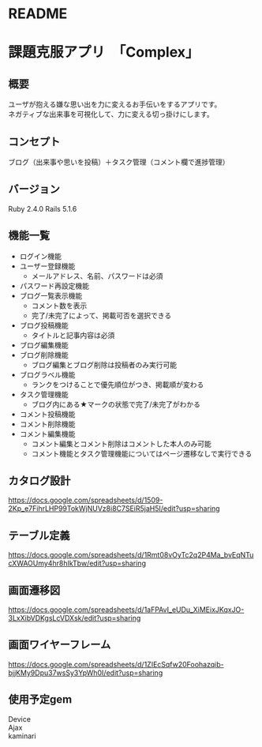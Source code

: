 # README

# 課題克服アプリ　「Complex」

## 概要

ユーザが抱える嫌な思い出を力に変えるお手伝いをするアプリです。  
ネガティブな出来事を可視化して、力に変える切っ掛けにします。

## コンセプト

ブログ（出来事や思いを投稿）＋タスク管理（コメント欄で進捗管理）

## バージョン

Ruby 2.4.0 Rails 5.1.6

## 機能一覧

- ログイン機能
- ユーザー登録機能
    - メールアドレス、名前、パスワードは必須
- パスワード再設定機能
- ブログ一覧表示機能
    - コメント数を表示
    - 完了/未完了によって、掲載可否を選択できる
- ブログ投稿機能
    - タイトルと記事内容は必須
- ブログ編集機能
- ブログ削除機能
    - ブログ編集とブログ削除は投稿者のみ実行可能
- ブログラベル機能
    - ランクをつけることで優先順位がつき、掲載順が変わる
- タスク管理機能
    - ブログ内にある★マークの状態で完了/未完了がわかる
- コメント投稿機能
- コメント削除機能
- コメント編集機能
    - コメント編集とコメント削除はコメントした本人のみ可能
    - コメント機能とタスク管理機能についてはページ遷移なしで実行できる

## カタログ設計
https://docs.google.com/spreadsheets/d/1509-2Kp_e7FihrLHP99TokWjNUVz8i8C7SEiR5jaH5I/edit?usp=sharing

## テーブル定義
https://docs.google.com/spreadsheets/d/1Rmt08vOyTc2q2P4Ma_bvEqNTucXWAOUmy4hr8hIkTbw/edit?usp=sharing

## 画面遷移図
https://docs.google.com/spreadsheets/d/1aFPAvI_eUDu_XiMEixJKqxJO-3LxXibVDKgsLcVDXsk/edit?usp=sharing

## 画面ワイヤーフレーム
https://docs.google.com/spreadsheets/d/1ZIEcSqfw20Foohazqib-bjjKMy9Dpu37wsSy3YpWh0I/edit?usp=sharing

## 使用予定gem
Device  
Ajax  
kaminari  